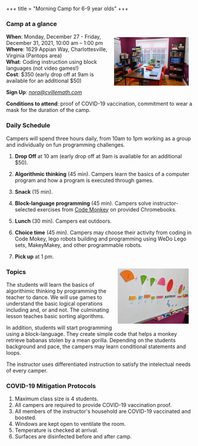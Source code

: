 +++
title = "Morning Camp for 6-9 year olds"
+++

### Camp at a glance

   <a href="/images/learningroombright.png"><img src="/images/learningroombright-smaller.png" width="40%" alt="Learning Room at CvilleMath" align="right" style="padding:10px;"></a>

**When**: Monday, December 27 - Friday, December 31, 2021, 10:00 am &ndash; 1:00 pm  
**Where**: 1629 Appian Way, Charlottesville, Virginia (Pantops area)  
**What**: Coding instruction using block languages (not video games!)  
**Cost**: $350 (early drop off at 9am is available for an additional $50)

**Sign Up**: <a href="mailto:nora@cvillemath.com"><em>nora@cvillemath.com</em></a>

**Conditions to attend**: proof of COVID-19 vaccination, commitment to wear a mask for the duration of the camp.

### Daily Schedule


Campers will spend three hours daily, from 10am to 1pm working as a group and individually on fun programming challenges.

1. **Drop Off** at 10 am (early drop off at 9am is available for an additional $50).  
1. **Algorithmic thinking** (45 min).  Campers learn the basics of a computer program and how a program is executed through games.
1. **Snack** (15 min).
1. **Block-language programming** (45 min). Campers solve instructor-selected exercises from [Code Monkey](https://www.codemonkey.com/) on provided Chromebooks.
1. **Lunch** (30 min). Campers eat outdoors.
1. **Choice time** (45 min). Campers may choose their activity from coding in Code Mokey, lego robots building and programming using WeDo Lego sets, MakeyMakey, and other programmable robots.
1. **Pick up** at 1 pm.

   <a href="/images/fractions.png"><img src="/images/fractions-smaller.png" width="40%" alt="Visualizing Fractions" align="right" style="padding:10px;"></a>
 
### Topics

The students will learn the basics of algorithimic thinking by programming the teacher to dance. We will use games to understand the basic logical operations including and, or and not. The culminating lesson teaches basic sorting algorithms.

   
In addition, students will start programming using a block-language. They create simple code that helps a monkey retrieve babanas stolen by a mean gorilla. Depending on the students background and pace, the campers may learn conditional statements and loops.
   
The instructor uses differentiated instruction to satisfy the intelectual needs of every camper.

### COVID-19 Mitigation Protocols

1. Maximum class size is 4 students.
1. All campers are required to provide COVID-19 vaccination proof.
1. All members of the instructor's household are COVID-19 vaccinated and boosted.
1. Windows are kept open to ventilate the room.
1. Temperature is checked at arrival.
1. Surfaces are disinfected before and after camp.


